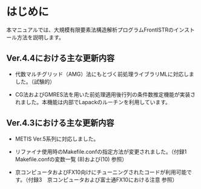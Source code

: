 # はじめに

本マニュアルでは、大規模有限要素法構造解析プログラムFrontISTRのインストール方法を説明します。

## Ver.4.4における主な更新内容

-   代数マルチグリッド（AMG）法にもとづく前処理ライブラリMLに対応しました。（試験的）

-   CG法およびGMRES法を用いた前処理適用後行列の条件数推定機能が実装されました。本機能は内部でLapackのルーチンを利用しています。

## Ver.4.3における主な更新内容

-   METIS Ver.5系列に対応しました。

-   リファイナ使用時のMakefile.confの指定方法が変更されました。（付録1　Makefile.confの変数一覧 (8)および(10)
    参照）

-   京コンピュータおよびFX10向けにチューニングされたコードが利用可能です。（付録3　京コンピュータおよび富士通FX10における注意
    参照）
